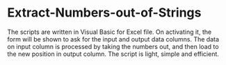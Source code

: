 # Extract-Numbers-out-of-Strings

The scripts are written in Visual Basic for Excel file. On activating it, the form will be shown to ask for the input and output data columns.
The data on input column is processed by taking the numbers out, and then load to the new position in output column.
The script is light, simple and efficient.

